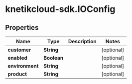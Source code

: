 # knetikcloud-sdk.IOConfig

## Properties
Name | Type | Description | Notes
------------ | ------------- | ------------- | -------------
**customer** | **String** |  | [optional] 
**enabled** | **Boolean** |  | [optional] 
**environment** | **String** |  | [optional] 
**product** | **String** |  | [optional] 


